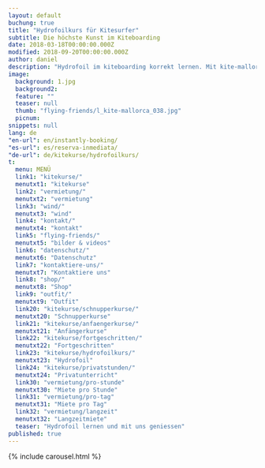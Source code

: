 ```yaml
---
layout: default
buchung: true
title: "Hydrofoilkurs für Kitesurfer"
subtitle: Die höchste Kunst im Kiteboarding
date: 2018-03-18T00:00:00.000Z
modified: 2018-09-20T00:00:00.000Z
author: daniel
description: "Hydrofoil im kiteboarding korrekt lernen. Mit kite-mallorca ist auch dies sehr gut möglich"
image: 
  background: 1.jpg
  background2:
  feature: ""
  teaser: null
  thumb: "flying-friends/l_kite-mallorca_038.jpg"
  picnum: 
snippets: null
lang: de
"en-url": en/instantly-booking/
"es-url": es/reserva-inmediata/
"de-url": de/kitekurse/hydrofoilkurs/
t: 
  menu: MENÜ
  link1: "kitekurse/"
  menutxt1: "kitekurse"
  link2: "vermietung/"
  menutxt2: "vermietung"
  link3: "wind/"
  menutxt3: "wind"
  link4: "kontakt/"
  menutxt4: "kontakt"
  link5: "flying-friends/"
  menutxt5: "bilder & videos"
  link6: "datenschutz/"
  menutxt6: "Datenschutz"
  link7: "kontaktiere-uns/"
  menutxt7: "Kontaktiere uns"
  link8: "shop/"
  menutxt8: "Shop"
  link9: "outfit/"
  menutxt9: "Outfit"
  link20: "kitekurse/schnupperkurse/"
  menutxt20: "Schnupperkurse"
  link21: "kitekurse/anfaengerkurse/"
  menutxt21: "Anfängerkurse"
  link22: "kitekurse/fortgeschritten/"
  menutxt22: "Fortgeschritten"
  link23: "kitekurse/hydrofoilkurs/"
  menutxt23: "Hydrofoil"
  link24: "kitekurse/privatstunden/"
  menutxt24: "Privatunterricht"
  link30: "vermietung/pro-stunde"
  menutxt30: "Miete pro Stunde"
  link31: "vermietung/pro-tag"
  menutxt31: "Miete pro Tag"
  link32: "vermietung/langzeit"
  menutxt32: "Langzeitmiete"
  teaser: "Hydrofoil lernen und mit uns geniessen"
published: true
---
```


<div id="bookingKitContainer"></div>
<script src="https://eu5.bookingkit.de/bkscript.js.php?cw=a03e5048263685b2ea6fd19deb2b34a8&e=3615f83ea415c3fbec86b9877a5050aa"></script>
<noscript>

  {% include carousel.html %}
  
</noscript>
